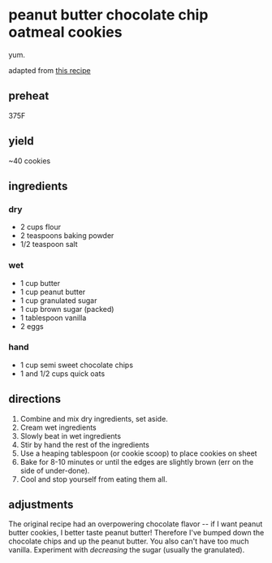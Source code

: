 peanut butter chocolate chip oatmeal cookies
============================================

yum.

adapted from [this recipe][1]

## preheat

375F

## yield

~40 cookies

## ingredients

### dry

- 2 cups flour
- 2 teaspoons baking powder
- 1/2 teaspoon salt

### wet

- 1 cup butter
- 1 cup peanut butter
- 1 cup granulated sugar
- 1 cup brown sugar (packed)
- 1 tablespoon vanilla
- 2 eggs

### hand

- 1 cup semi sweet chocolate chips
- 1 and 1/2 cups quick oats

## directions

1. Combine and mix dry ingredients, set aside.
2. Cream wet ingredients
3. Slowly beat in wet ingredients
4. Stir by hand the rest of the ingredients
5. Use a heaping tablespoon (or cookie scoop) to place cookies on sheet
6. Bake for 8-10 minutes or until the edges are slightly brown (err on the
   side of under-done).
7. Cool and stop yourself from eating them all.

## adjustments

The original recipe had an overpowering chocolate flavor -- if I want peanut
butter cookies, I better taste peanut butter!  Therefore I've bumped down the
chocolate chips and up the peanut butter.  You also can't have too much
vanilla.  Experiment with _decreasing_ the sugar (usually the granulated).


[1]: https://www.verybestbaking.com/recipes/145692/oatmeal-peanut-butter-chocolate-chip-cookies
